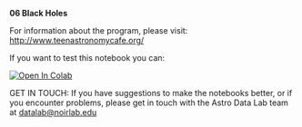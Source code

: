 **06 Black Holes**

For information about the program, please visit: http://www.teenastronomycafe.org/

If you want to test this notebook you can: 

[![Open In Colab](https://colab.research.google.com/assets/colab-badge.svg)](https://colab.research.google.com/github/noaodatalab/notebooks-latest/blob/master/06_EPO/e-TeenAstronomyCafe/06_Black_Holes/Black_Holes.ipynb)

GET IN TOUCH: If you have suggestions to make the notebooks better, or if you encounter problems, please get in touch with the Astro Data Lab team at datalab@noirlab.edu


